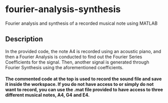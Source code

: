 # fourier-analysis-synthesis
Fourier analysis and synthesis of a recorded musical note using MATLAB

## Description
In the provided code, the note A4 is recorded using an acoustic piano, and then a Fourier Analysis is conducted to find out the Fourier Series Coefficients for the signal. Then, another signal is generated through Fourier Synthesis using the aforementioned coefficients. 

#### The commented code at the top is used to record the sound file and save it inside the workspace. If you do not have access to or simply do not want to record, you can use the .mat file provided to have access to three different musical notes, A4, G4 and E4.

